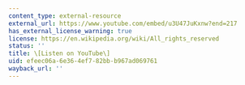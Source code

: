 ```yaml
---
content_type: external-resource
external_url: https://www.youtube.com/embed/u3U47JuKxnw?end=217
has_external_license_warning: true
license: https://en.wikipedia.org/wiki/All_rights_reserved
status: ''
title: \[Listen on YouTube\]
uid: efeec06a-6e36-4ef7-82bb-b967ad069761
wayback_url: ''
---
```


